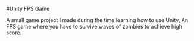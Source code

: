 #Unity FPS Game

A small game project I made during the time learning how to use Unity, An FPS game where you have to survive waves of zombies to achieve high score.
